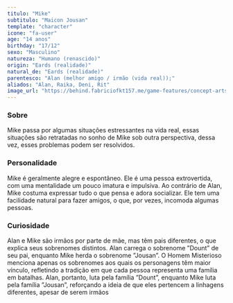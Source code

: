 ```yaml
---
titulo: "Mike"
subtitulo: "Maicon Jousan"
template: "character"
icone: "fa-user"
age: "14 anos"
birthday: "17/12"
sexo: "Masculino"
natureza: "Humano (renascido)"
origin: "Eards (realidade)"
natural_de: "Eards (realidade)"
parentesco: "Alan (melhor amigo / irmão (vida real));"
aliados: "Alan, Raika, Deni, Rit"
image_url: "https://behind.fabriciofkt157.me/game-features/concept-arts/Mike_retrato.png"
---
```


### Sobre
Mike passa por algumas situações estressantes na vida real, essas situações são retratadas no sonho de Mike sob outra perspectiva, dessa vez, esses problemas podem ser resolvidos.

### Personalidade
Mike é geralmente alegre e espontâneo. Ele é uma pessoa extrovertida, com uma mentalidade um pouco imatura e impulsiva. Ao contrário de Alan, Mike costuma expressar tudo o que pensa e adora socializar. Ele tem uma facilidade natural para fazer amigos, o que, por vezes, incomoda algumas pessoas.

### Curiosidade
Alan e Mike são irmãos por parte de mãe, mas têm pais diferentes, o que explica seus sobrenomes distintos. Alan carrega o sobrenome ”Dount” de seu pai, enquanto Mike herda o sobrenome ”Jousan”. O Homem Misterioso menciona apenas os sobrenomes aos quais os personagens têm maior vínculo, refletindo a tradição em que cada pessoa representa uma família em batalhas. Alan, portanto, luta pela família ”Dount”, enquanto Mike luta pela família ”Jousan”, reforçando a ideia de que eles pertencem a linhagens diferentes, apesar de serem irmãos

